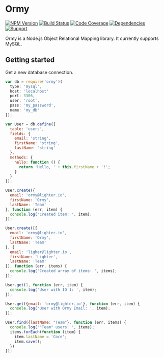 # Ormy

[![NPM Version](https://badge.fury.io/js/ormy.png)](http://badge.fury.io/js/ormy)
[![Build Status](https://travis-ci.org/lighterio/ormy.png?branch=master)](https://travis-ci.org/lighterio/ormy)
[![Code Coverage](https://coveralls.io/repos/lighterio/ormy/badge.png?branch=master)](https://coveralls.io/r/lighterio/ormy)
[![Dependencies](https://david-dm.org/lighterio/ormy.png?theme=shields.io)](https://david-dm.org/lighterio/ormy)
[![Support](http://img.shields.io/gittip/zerious.png)](https://www.gittip.com/lighterio/)

Ormy is a Node.js Object Relational Mapping library. It currently supports
MySQL.

## Getting started

Get a new database connection.

```javascript
var db = require('ormy')(
  type: 'mysql',
  host: 'localhost'
  port: 3306,
  user: 'root',
  pass: 'my_password',
  name: 'my_db'
});

var User = db.define({
  table: 'users',
  fields: {
    email: 'string',
    firstName: 'string',
    lastName: 'string'
  },
  methods: {
    hello: function () {
      return 'Hello, ' + this.firstName + '!';
    }
  }
});

User.create({
  email: 'ormy@lighter.io',
  firstName: 'Ormy',
  lastName: 'Team'
}, function (err, item) {
  console.log('Created item: ', item);
});

User.create([{
  email: 'ormy@lighter.io',
  firstName: 'Ormy',
  lastName: 'Team'
}, {
  email: 'ligher@lighter.io',
  firstName: 'Lighter',
  lastName: 'Team'
}], function (err, items) {
  console.log('Created array of items: ', items);
});

User.get(1, function (err, item) {
  console.log('User with ID 1: ', item);
});

User.get({email: 'ormy@lighter.io'}, function (err, item) {
  console.log('User with Ormy Email: ', item);
});

User.find({lastName: "Team"}, function (err, items) {
  console.log('"Team" users: ', items);
  items.forEach(function (item) {
    item.lastName = 'Core';
    item.save();
  })
});


```
